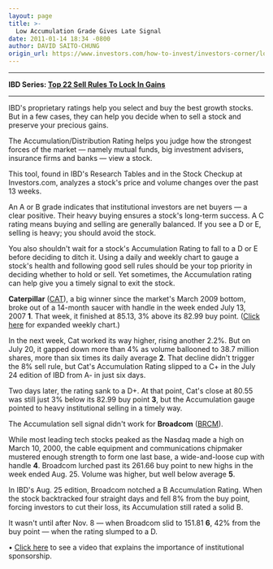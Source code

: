 ```yaml
---
layout: page
title: >-
  Low Accumulation Grade Gives Late Signal
date: 2011-01-14 18:34 -0800
author: DAVID SAITO-CHUNG
origin_url: https://www.investors.com/how-to-invest/investors-corner/low-accumulation-grade-gives-late-signal/
---
```




---

**IBD Series: [Top 22 Sell Rules To Lock In Gains](/NewsAndAnalysis/SpecialReport/559132/201101101401/22-Sell-Rules-To-Increase-Profits.aspx)**

---



IBD's proprietary ratings help you select and buy the best growth stocks. But in a few cases, they can help you decide when to sell a stock and preserve your precious gains.

The Accumulation/Distribution Rating helps you judge how the strongest forces of the market — namely mutual funds, big investment advisers, insurance firms and banks — view a stock.

This tool, found in IBD's Research Tables and in the Stock Checkup at Investors.com, analyzes a stock's price and volume changes over the past 13 weeks.

An A or B grade indicates that institutional investors are net buyers — a clear positive. Their heavy buying ensures a stock's long-term success. A C rating means buying and selling are generally balanced. If you see a D or E, selling is heavy; you should avoid the stock.

You also shouldn't wait for a stock's Accumulation Rating to fall to a D or E before deciding to ditch it. Using a daily and weekly chart to gauge a stock's health and following good sell rules should be your top priority in deciding whether to hold or sell. Yet sometimes, the Accumulation rating can help give you a timely signal to exit the stock.

**Caterpillar** ([CAT](https://research.investors.com/quote.aspx?symbol=CAT)), a big winner since the market's March 2009 bottom, broke out of a 14-month saucer with handle in the week ended July 13, 2007 **1**. That week, it finished at 85.13, 3% above its 82.99 buy point. ([Click here](https://www.investors.com/ICChart11411.pdf) for expanded weekly chart.)

In the next week, Cat worked its way higher, rising another 2.2%. But on July 20, it gapped down more than 4% as volume ballooned to 38.7 million shares, more than six times its daily average **2**. That decline didn't trigger the 8% sell rule, but Cat's Accumulation Rating slipped to a C+ in the July 24 edition of IBD from A- in just six days.

Two days later, the rating sank to a D+. At that point, Cat's close at 80.55 was still just 3% below its 82.99 buy point **3**, but the Accumulation gauge pointed to heavy institutional selling in a timely way.

The Accumulation sell signal didn't work for **Broadcom** ([BRCM](https://research.investors.com/quote.aspx?symbol=BRCM)).

While most leading tech stocks peaked as the Nasdaq made a high on March 10, 2000, the cable equipment and communications chipmaker mustered enough strength to form one last base, a wide-and-loose cup with handle **4**. Broadcom lurched past its 261.66 buy point to new highs in the week ended Aug. 25. Volume was higher, but well below average **5**.

In IBD's Aug. 25 edition, Broadcom notched a B Accumulation Rating. When the stock backtracked four straight days and fell 8% from the buy point, forcing investors to cut their loss, its Accumulation still rated a solid B.

It wasn't until after Nov. 8 — when Broadcom slid to 151.81 **6**, 42% from the buy point — when the rating slumped to a D.

• [Click here](https://www.investors.com/MediaCenter/446284/200610031742/Guide-to-CAN-SLIM.aspx) to see a video that explains the importance of institutional sponsorship.
